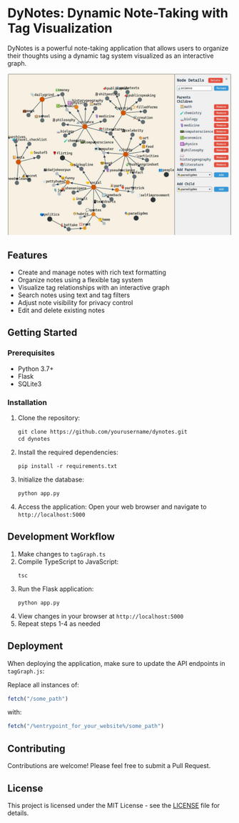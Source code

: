 
# DyNotes: Dynamic Note-Taking with Tag Visualization

DyNotes is a powerful note-taking application that allows users to organize their thoughts using a dynamic tag system visualized as an interactive graph.



![Alt text](image-1.png)
## Features

- Create and manage notes with rich text formatting
- Organize notes using a flexible tag system
- Visualize tag relationships with an interactive graph
- Search notes using text and tag filters
- Adjust note visibility for privacy control
- Edit and delete existing notes

## Getting Started

### Prerequisites

- Python 3.7+
- Flask
- SQLite3

### Installation

1. Clone the repository:
   ```
   git clone https://github.com/yourusername/dynotes.git
   cd dynotes
   ```

2. Install the required dependencies:
   ```
   pip install -r requirements.txt
   ```

3. Initialize the database:
   ```
   python app.py
   ```

4. Access the application:
   Open your web browser and navigate to `http://localhost:5000`

## Development Workflow

1. Make changes to `tagGraph.ts`
2. Compile TypeScript to JavaScript:
   ```
   tsc
   ```
3. Run the Flask application:
   ```
   python app.py
   ```
4. View changes in your browser at `http://localhost:5000`
5. Repeat steps 1-4 as needed

## Deployment

When deploying the application, make sure to update the API endpoints in `tagGraph.js`:

Replace all instances of:
```javascript
fetch("/some_path")
```
with:
```javascript
fetch("/%entrypoint_for_your_website%/some_path")
```

## Contributing

Contributions are welcome! Please feel free to submit a Pull Request.

## License

This project is licensed under the MIT License - see the [LICENSE](LICENSE) file for details.
